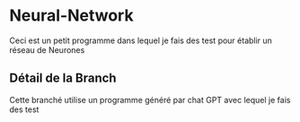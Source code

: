 # Neural-Network
Ceci est un petit programme dans lequel je fais des test pour établir un réseau de Neurones

## Détail de la Branch
Cette branché utilise un programme généré par chat GPT avec lequel je fais des test

